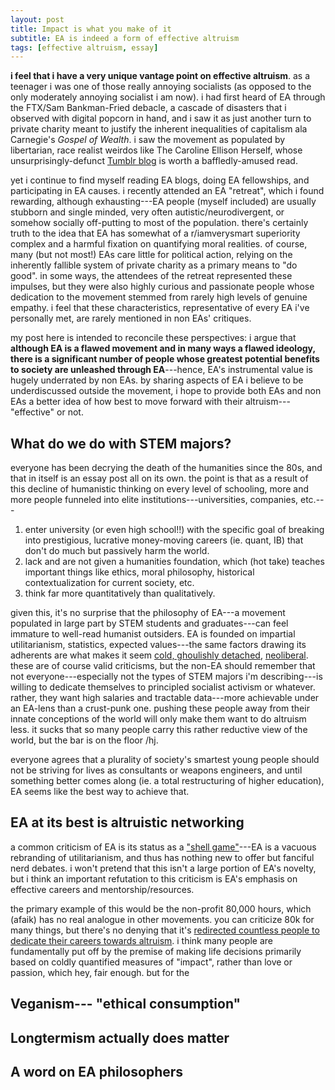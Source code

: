 ```yaml
---
layout: post
title: Impact is what you make of it
subtitle: EA is indeed a form of effective altruism
tags: [effective altruism, essay]
---
```

**i  feel that i have a very unique vantage point on effective altruism**. as a teenager i was one of those really annoying socialists (as opposed to the only moderately annoying socialist i am now). i had first heard of EA through the FTX/Sam Bankman-Fried debacle, a cascade of disasters that i observed with digital popcorn in hand, and i saw it as just another turn to private charity meant to justify the inherent inequalities of capitalism ala Carnegie's *Gospel of Wealth*. i saw the movement as populated by libertarian, race realist weirdos like The Caroline Ellison Herself, whose unsurprisingly-defunct [Tumblr blog](https://caroline.milkyeggs.com/worldoptimization) is worth a baffledly-amused read. 

yet i continue to find myself reading EA blogs, doing EA fellowships, and participating in EA causes. i recently attended an EA "retreat", which i found rewarding, although exhausting---EA people (myself included) are usually stubborn and single minded, very often autistic/neurodivergent, or somehow socially off-putting to most of the population. there's certainly truth to the idea that EA has somewhat of a r/iamverysmart superiority complex and a harmful fixation on quantifying moral realities. of course, many (but not most!) EAs care little for political action, relying on the inherently fallible system of private charity as a primary means to "do good". in some ways, the attendees of the retreat represented these impulses, but they were also highly curious and passionate people whose dedication to the movement stemmed from rarely high levels of genuine empathy. i feel that these characteristics, representative of every EA i've personally met, are rarely mentioned in non EAs' critiques.

my post here is intended to reconcile these perspectives: i argue that **although EA is a flawed movement and in many ways a flawed ideology, there is a significant number of people whose greatest potential benefits to society are unleashed through EA**---hence, EA's instrumental value is hugely underrated by non EAs. by sharing aspects of EA i believe to be underdiscussed outside the movement, i hope to provide both EAs and non EAs a better idea of how best to move forward with their altruism---"effective" or not.

**What do we do with STEM majors?**
-
everyone has been decrying the death of the humanities since the 80s, and that in itself is an essay post all on its own. the point is that as a result of this decline of humanistic thinking on every level of schooling, more and more people funneled into elite institutions---universities, companies, etc.---

1) enter university (or even high school!!) with the specific goal of breaking into prestigious, lucrative money-moving careers (ie. quant, IB) that don't do much but passively harm the world.
2) lack and are not given a humanities foundation, which (hot take) teaches important things like ethics, moral philosophy, historical contextualization for current society, etc.
3) think far more quantitatively than qualitatively.

given this, it's no surprise that the philosophy of EA---a movement populated in large part by STEM students and graduates---can feel immature to well-read humanist outsiders. EA is founded on impartial utilitarianism, statistics, expected values---the same factors drawing its adherents are what makes it seem [cold, ghoulishly detached](https://thespinoff.co.nz/politics/08-04-2019/in-search-of-a-way-to-do-good-that-amounts-to-more-than-feeling-good), [neoliberal](https://jacobin.com/2023/01/effective-altruism-longtermism-nick-bostrom-racism). these are of course valid criticisms, but the non-EA should remember that not everyone---especially not the types of STEM majors i'm describing---is willing to dedicate themselves to principled socialist activism or whatever. rather, they want high salaries and tractable data---more achievable under an EA-lens than a crust-punk one. pushing these people away from their innate conceptions of the world will only make them want to do altruism less. it sucks that so many people carry this rather reductive view of the world, but the bar is on the floor /hj.

everyone agrees that a plurality of society's smartest young people should not be striving for lives as consultants or weapons engineers, and until something better comes along (ie. a total restructuring of higher education), EA seems like the best way to achieve that.

**EA at its best is altruistic networking**
-
a common criticism of EA is its status as a ["shell game"](https://freddiedeboer.substack.com/p/the-effective-altruism-shell-game)---EA is a vacuous rebranding of utilitarianism, and thus has nothing new to offer but fanciful nerd debates. i won't pretend that this isn't a large portion of EA's novelty, but i think an important refutation to this criticism is EA's emphasis on effective careers and mentorship/resources.

the primary example of this would be the non-profit 80,000 hours, which (afaik) has no real analogue in other movements. you can criticize 80k for many things, but there's no denying that it's [redirected countless people to dedicate their careers towards altruism](https://80000hours.org/about/impact/). i think many people are fundamentally put off by the premise of making life decisions primarily based on coldly quantified measures of "impact", rather than love or passion, which hey, fair enough. but for the 

**Veganism--- "ethical consumption"**
-

**Longtermism actually does matter**
-
**A word on EA philosophers**
-







<!--stackedit_data:
eyJoaXN0b3J5IjpbMTgyOTA4ODA1MiwtNjk3MTUwNjMyLDE2OT
Y2MjAyNDYsLTU0NTM2NjU2OCwtMTAxMTExNDA0OSw0MDg1NjM5
MTQsODcwMDI2MDg0LC00ODYwNTIwNzIsLTM2OTQ0Njg1MCwyMD
g1MDMzNzIxLC04NTE4NTE4NTIsMjc5MzI0MDg1LDk2MDk4Mzc2
NF19
-->